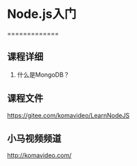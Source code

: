 # Node.js入门
=============

## 课程详细

1. 什么是MongoDB？


## 课程文件

https://gitee.com/komavideo/LearnNodeJS

## 小马视频频道

http://komavideo.com/
